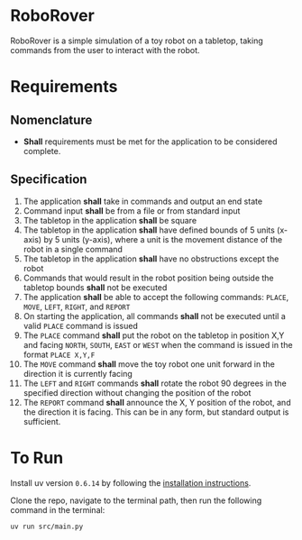 
# RoboRover
RoboRover is a simple simulation of a toy robot on a tabletop, taking commands from the user to interact with the robot.

# Requirements
## Nomenclature
- **Shall** requirements must be met for the application to be considered complete.

## Specification
1. The application **shall** take in commands and output an end state
2. Command input **shall** be from a file or from standard input
3. The tabletop in the application **shall** be square
4. The tabletop in the application **shall** have defined bounds of 5 units (x-axis) by 5 units (y-axis), where a unit is the movement distance of the robot in a single command
5. The tabletop in the application **shall** have no obstructions except the robot
6. Commands that would result in the robot position being outside the tabletop bounds **shall** not be executed
7. The application **shall** be able to accept the following commands: `PLACE`, `MOVE`, `LEFT`, `RIGHT`, and `REPORT`
8. On starting the application, all commands **shall** not be executed until a valid `PLACE` command is issued
9. The `PLACE` command **shall** put the robot on the tabletop in position X,Y and facing `NORTH`, `SOUTH`, `EAST` or `WEST` when the command is issued in the format `PLACE X,Y,F`
10. The `MOVE` command **shall** move the toy robot one unit forward in the direction it is currently facing
11. The `LEFT` and `RIGHT` commands **shall** rotate the robot 90 degrees in the specified direction without
changing the position of the robot
12. The `REPORT` command **shall** announce the X, Y position of the robot, and the direction it is facing. This can be in any form, but standard
output is sufficient. 


# To Run
Install uv version `0.6.14` by following the [installation instructions](https://docs.astral.sh/uv/getting-started/installation/).

Clone the repo, navigate to the terminal path, then run the following command in the terminal:

```bash
uv run src/main.py
```